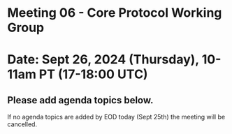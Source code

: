 # Meeting 06 - Core Protocol Working Group

# Date: Sept 26, 2024 (Thursday), 10-11am PT (17-18:00 UTC)

## Please add agenda topics below.

If no agenda topics are added by EOD today (Sept 25th) the meeting will be cancelled.
